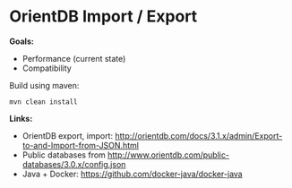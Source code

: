 # OrientDB Import / Export

**Goals:**

- Performance (current state)
- Compatibility

Build using maven:
```
mvn clean install
```

**Links:**
- OrientDB export, import: http://orientdb.com/docs/3.1.x/admin/Export-to-and-Import-from-JSON.html
- Public databases from http://www.orientdb.com/public-databases/3.0.x/config.json
- Java + Docker: https://github.com/docker-java/docker-java

